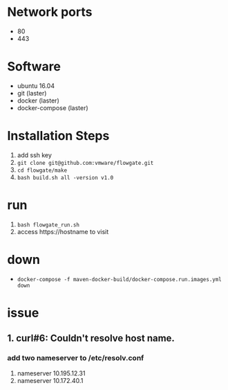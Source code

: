 # Network ports
* 80
* 443

# Software
* ubuntu 16.04
* git (laster)
* docker (laster)
* docker-compose (laster)

# Installation Steps
1. add ssh key
2. `git clone git@github.com:vmware/flowgate.git`
3. `cd flowgate/make`
4. `bash build.sh all -version v1.0`

# run
1. `bash flowgate_run.sh`
2. access https://hostname to visit

# down
* `docker-compose -f maven-docker-build/docker-compose.run.images.yml down`

# issue
## 1. curl#6: Couldn't resolve host name.
### add two nameserver to /etc/resolv.conf
1. nameserver 10.195.12.31
2. nameserver 10.172.40.1
